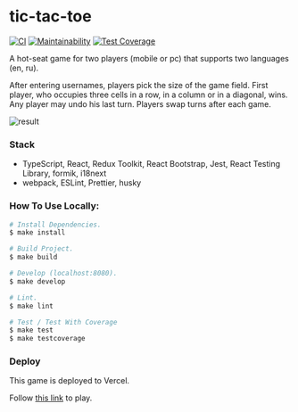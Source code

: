 # tic-tac-toe

[![CI](https://github.com/denivladislav/tic-tac-toe/workflows/CI/badge.svg)](https://github.com/denivladislav/tic-tac-toe/actions/workflows/CI.yml)
[![Maintainability](https://api.codeclimate.com/v1/badges/f1a44e153090002109fc/maintainability)](https://codeclimate.com/github/denivladislav/tic-tac-toe/maintainability)
[![Test Coverage](https://api.codeclimate.com/v1/badges/f1a44e153090002109fc/test_coverage)](https://codeclimate.com/github/denivladislav/tic-tac-toe/test_coverage)

A hot-seat game for two players (mobile or pc) that supports two languages (en, ru). 

After entering usernames, players pick the size of the game field. First player, who occupies three cells in a row, in a column or in a diagonal, wins. Any player may undo his last turn. Players swap turns after each game.

![result](https://user-images.githubusercontent.com/71961494/192490886-e34a6fe7-ea9e-43c7-998b-de09e14144d7.gif)

### Stack
- TypeScript, React, Redux Toolkit, React Bootstrap, Jest, React Testing Library, formik, i18next
- webpack, ESLint, Prettier, husky

### How To Use Locally:
```bash
# Install Dependencies.
$ make install

# Build Project.
$ make build

# Develop (localhost:8080).
$ make develop

# Lint.
$ make lint

# Test / Test With Coverage
$ make test
$ make testcoverage
```

### Deploy
This game is deployed to Vercel.

Follow <a href="https://tic-tac-toe-bice-eight.vercel.app/">this link</a> to play.